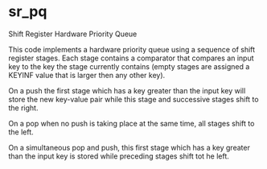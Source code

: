 # sr_pq
Shift Register Hardware Priority Queue

This code implements a hardware priority queue using a sequence of shift register stages.
Each stage contains a comparator that compares an input key to the key the stage
currently contains (empty stages are assigned a KEYINF value that is larger then any other key).

On a push the first stage which has a key greater than the input key will store the new key-value
pair while this stage and successive stages shift to the right.

On a pop when no push is taking place at the same time, all stages shift to the left.

On a simultaneous pop and push, this first stage which has a key greater than the input key
is stored while preceding stages shift tot he left.
